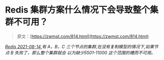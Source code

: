 <!--yml
category: 未分类
date: 0001-01-01 00:00:00
-->

# Redis 集群方案什么情况下会导致整个集群不可用？

> 原文：[https://zwmst.com/814.html](https://zwmst.com/814.html)

   [ *Redis* ](https://zwmst.com/redis)*[ <time datetime="2021-08-14T08:12:57+08:00"> 2021-08-14 </time> ](https://zwmst.com/814.html)  有 A，B，C 三个节点的集群,在没有复制模型的情况下,如果节点 B 失败了，那么整个集群就会 以为缺少5501-11000 这个范围的槽而不可用。*